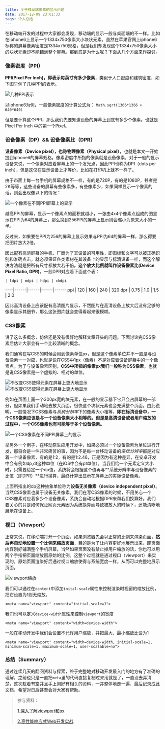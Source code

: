 ```yaml
---
title: 关于移动端像素的显示问题
date: 2017-12-09 23:01:33
tags: 个人总结
---
```


在移动端开发的过程中大家都会发现，移动端的显示一般与桌面端的不一样。比如在iphone6上显示一个1334x750像素大小块状元素，虽然在苹果官网上iphone6标称的屏幕像素密度是1334x750规格，但是我们却发现这个1334x750像素大小的块状元素却不能铺满整个屏幕。那到底是为什么呢？下面从几个方面来作探讨。

### 像素密度（PPI）

**PPI(Pixel Per Inch)，即表示每英寸有多少像素**，类似于人口密度和建筑密度，如下图举例了几种PPI的表示。

![几种PPI表示](pic1.png)

以iphone6为例，一般像素密度的计算公式为： 
`Math.sqrt(1366*1366 + 640*640)`

但是要计算这个PPI，那么我们先要知道设备的屏幕上到底有多少个像素，也就是Pixel Per Inch 中的第一个Pixel。

### 设备像素（DP）&& 设备像素比（DPR）

**设备像素（Device pixel），也称物理像素（Physical pixel）**，也就是本文一开始提到iphone6的屏幕规格。像素密度中所指的像素就是设备像素，对于一般的显示设备来说，一个像素对应着屏幕上的一个发光点，因此PPI也称为DPI（dots per inch），但是这仅在显示设备上才等价，比如在打印机上就不一样了。

由于市面上每一台手机的屏幕规格不一样，有的是720P，有的是1080P，甚者是2K等等，这些设备的屏幕有些像素多，有些像素少，如果同样显示一个像素的话，则会出现像以下的情况：

![一个像素在不同PPI屏幕上的显示](pic2.png)

越高PPI的屏幕，显示一个像素点的面积就越小，一张由4x4个像素点组成的图显示在PPI为64的屏幕上，那么换到256PPI的屏幕上显示则会缩小为原来大小的一半。

反过来，如果要在PPI为256的屏幕上显示效果与PPI为64的屏幕一样，那么得要把图片放大2倍。

因此配有高清屏幕的手机，厂商为了其设备的可用性，即图标和文字可以被正确识别和准确点击，就必须保证各类素材在其设备上的显示与标清设备一样，而这个解决方法就是把所有尺寸都放大若干倍。**这个放大比例就叫作设备像素比(Device Pixel Ratio, DPR)**，一般DPR对应着下面这个表：

    | ldpi | mdpi | hdpi | xhdpi
----|------|------|------|------
ppi | 120  | 160  | 240  | 320
dpr | 0.75 | 1.0  | 1.5  | 2.0

因此高清设备上应该配有高清图片显示，不然图片在高清设备上放大后没有足够的像素显示其细节，那么这张图片就会变得看起来很模糊。

### CSS像素

讲了这么多概念，仿佛还是没有很好地解释文章开头的问题。下面讨论完CSS像素后估计大家会有一个比较清晰的概念。

我们通宵在写CSS的时候会用到像素单位px，但是这个像素单位并不一直是与设备像素一一对应，也就是说在CSS中1px（像素）不是对应着设备屏幕中的一个像素点。为了与设备像素区别，**CSS中所指的像素px我们一般称为CSS像素**。也就是说CSS像素是一个虚拟的、相对的单位。

![不改变CSS使得元素在屏幕上更大地显示](pic4.png)
![不改变CSS使得元素在屏幕上更大地显示](pic5.png)

例如在页面上画一个300px宽的块元素，在一般的显示器下它只会占屏幕的一部分，但如果我们手动地去放大页面，很快这个块状元素也会充满整个页面。由此说明，一般情况下CSS像素与*系统分辨率*下的像素大小相等，**即在标清设备中，一个CSS像素应该是与一个设备像素大小相等的。但是是高清设备或者用户缩放的过程中，一个CSS像素也有可能等于多个设备像素。**

![一个CSS像素在不同PPI屏幕上的显示](pic3.png)

举另外一个例子，在移动原生应用开发中，如果必须以一个设备像素为单位进行开发，那将会是一件非常痛苦的事，因为不是每一台移动设备的*系统分辨率*都是对应着一个设备像素，有的是1:2，有的是1:2.46，正是因为有这种差异，在安卓开发中会有例如dp,dt这种单位（在iOS中会有pt单位），当我们给一个元素定义大小时，只需要给定一个dp值，系统将会根据这个值再与**系统分辨率与设备像素的比值（即DPR）**进行换算，最终计算出显示在屏幕上的实际设备像素。

上面所指出的dp这种抽象单位称为**设备无关像素（device independent pixel）**。当然CSS像素也属于设备无关像素，我们在写CSS像素的时候，不用关心一个CSS像素对应着多少个设备像素，系统会自动地根据DPR来帮我们换算好。我们要关心的只是如何保证网页元素因为系统换算而导致被放大的时候下，还能清晰地展示在设备上。

### 视口（Viewport）

正常来说，在移动端打开一个页面，如果浏览器先会以正常的比例来渲染页面，**然后再自动地设置一个比例来缩放页面**，目的是为了让内容更好地展示出来，即页面内容刚好铺满整个手机屏幕，当然如果页面没有禁止掉用户缩放的话，你也可以用两个手指把页面缩放回原始的比例。这整个过程就是通过视口（viewport）来实现的，原始页面渲染好后通过视口缩放使得与系统宽度一样，从而可以完整地展示页面。

![viewport缩放](pic6.jpg)

我们可以通过在`content`中添加`inital-scale`属性来控制渲染时视窗的缩放比例，把它设置为1则无缩放。

`<meta name="viewport" content="initial-scale=1">`

我们也可以定义`device-width`属性来控制`viewport`的宽度

`<meta name="viewport" content="width=device-width">`

一般在移动开发中我们会设置不允许用户缩放，并把最大、最小缩放比设为1

`<meta name="viewport" content="width=device-width, initial-scale=1, minimum-scale=1, maximum-scale=1, user-scalable=no">`

### 总结（Summary）

通过连续几天的翻阅资料与探索，终于完整地对移动开发最入门的地方有了准确的理解，之前也只是一直把`meta`里的代码直接复制过来用就是了，一直没去弄清楚，这次趁着有空并且手上刚好有相关的资料，一并整体地走一遍，最后记录成此文档，希望对日后甚至会对大家有帮助。

> 参与资料：
> 
> [1.深入了解viewport和px](http://tgideas.qq.com/webplat/info/news_version3/804/7104/7106/m5723/201509/376281.shtml)
> 
> [2.高性能响应式Web开发实战](https://item.jd.com/11933227.html)